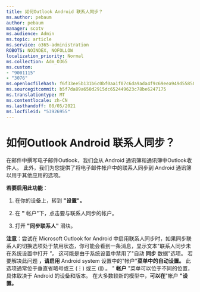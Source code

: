 ```yaml
---
title: 如何Outlook Android 联系人同步？
ms.author: pebaum
author: pebaum
manager: scotv
ms.audience: Admin
ms.topic: article
ms.service: o365-administration
ROBOTS: NOINDEX, NOFOLLOW
localization_priority: Normal
ms.collection: Adm_O365
ms.custom:
- "9001115"
- "3076"
ms.openlocfilehash: f6f33ee5b131b6c0bf0aa1f07c6da9ada4f9c69eea949d55858f549b43ebd29a
ms.sourcegitcommit: b5f7da89a650d2915dc652449623c78be6247175
ms.translationtype: MT
ms.contentlocale: zh-CN
ms.lasthandoff: 08/05/2021
ms.locfileid: "53926955"
---
```

# <a name="how-does-outlook-sync-with-my-android-contacts"></a>如何Outlook Android 联系人同步？

在邮件中撰写电子邮件Outlook，我们会从 Android 通讯簿和通讯簿中Outlook收件人。 此外，我们为您提供了将电子邮件帐户中的联系人同步到 Android 通讯簿以用于其他应用的选项。 
 
**若要启用此功能**：
 
1. 在你的设备上，转到 **"设置"。**

2. 在 **"** 帐户"下，点击要与联系人同步的帐户。

3. 打开 **"同步联系人"** 滑块。
 
**注意**：尝试在 Microsoft Outlook for Android 中启用联系人同步时，如果同步联系人的切换选项处于禁用状态，你可能会看到一条消息，显示文本"联系人同步未在系统设置中打开 *"。* 这可能是由于系统设置中禁用了"自动 **同步** 数据"选项。 若要解决此问题 **，请启用** Android system 设置中的"帐户"**菜单中的自动设置。** 此选项通常位于垂直省略号或三 (⋮) 或三 (⫼) 。 "  **帐户** "菜单可以位于不同的位置，具体取决于 Android 的设备和版本。 在大多数较新的模型中，**可以在**"帐户 **"设置。**